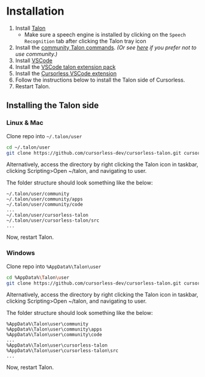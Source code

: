 # Installation

1. Install [Talon](https://talonvoice.com/)
   - Make sure a speech engine is installed by clicking on the `Speech Recognition` tab after clicking the Talon tray icon
2. Install the [community Talon commands](https://github.com/talonhub/community).
   _(Or see [here](https://github.com/cursorless-dev/cursorless/wiki/Talon-home-requirements) if you prefer not to use community.)_
3. Install [VSCode](https://code.visualstudio.com/)
4. Install the [VSCode talon extension pack](https://marketplace.visualstudio.com/items?itemName=pokey.talon)
5. Install the [Cursorless VSCode extension](https://marketplace.visualstudio.com/items?itemName=pokey.cursorless)
6. Follow the instructions below to install the Talon side of Cursorless.
7. Restart Talon.

## Installing the Talon side

### Linux & Mac

Clone repo into `~/.talon/user`

```bash
cd ~/.talon/user
git clone https://github.com/cursorless-dev/cursorless-talon.git cursorless-talon
```

Alternatively, access the directory by right clicking the Talon icon in taskbar, clicking Scripting>Open ~/talon, and navigating to user.

The folder structure should look something like the below:

```
~/.talon/user/community
~/.talon/user/community/apps
~/.talon/user/community/code
...
~/.talon/user/cursorless-talon
~/.talon/user/cursorless-talon/src
...
```

Now, restart Talon.

### Windows

Clone repo into `%AppData%\Talon\user`

```bash
cd %AppData%\Talon\user
git clone https://github.com/cursorless-dev/cursorless-talon.git cursorless-talon
```

Alternatively, access the directory by right clicking the Talon icon in taskbar, clicking Scripting>Open ~/talon, and navigating to user.

The folder structure should look something like the below:

```
%AppData%\Talon\user\community
%AppData%\Talon\user\community\apps
%AppData%\Talon\user\community\code
...
%AppData%\Talon\user\cursorless-talon
%AppData%\Talon\user\cursorless-talon\src
...
```

Now, restart Talon.
